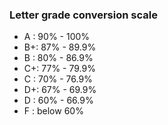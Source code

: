 ### Letter grade conversion scale

* A : 90% - 100%
* B+: 87% - 89.9%
* B : 80% - 86.9%
* C+: 77% - 79.9%
* C : 70% - 76.9%
* D+: 67% - 69.9%
* D : 60% - 66.9%
* F : below 60%